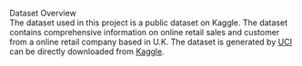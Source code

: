 Dataset Overview <br>
The dataset used in this project is a public dataset on Kaggle. The dataset contains comprehensive information on online retail sales and customer from a online retail company based in U.K. The dataset is generated by [UCI](https://data.world/uci) can be directly downloaded from [Kaggle](https://www.kaggle.com/datasets/thedevastator/online-retail-transaction-data/data). 
